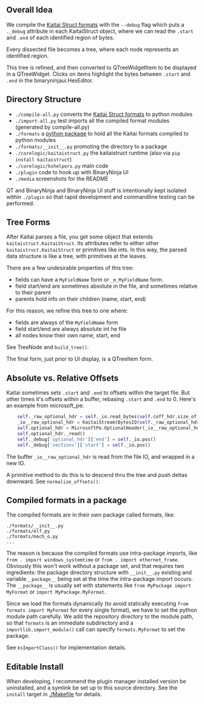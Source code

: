 ## Overall Idea

We compile the [Kaitai Struct formats](https://github.com/kaitai-io/kaitai_struct_formats) with the `--debug` flag which puts a `._debug` attribute in each KaitaiStruct object, where we can read the `.start` and `.end` of each identified region of bytes.

Every dissected file becomes a tree, where each node represents an identified region.

This tree is refined, and then converted to QTreeWidgetItem to be displayed in a QTreeWidget. Clicks on items highlight the bytes between `.start` and `.end` in the binaryninjaui.HexEditor.

## Directory Structure

* `./compile-all.py` converts the [Kaitai Struct formats](https://github.com/kaitai-io/kaitai_struct_formats) to python modules
* `./import-all.py` test imports all the compiled format modules (generated by compile-all.py)
* `./formats` a [python package](https://docs.python.org/3/tutorial/modules.html) to hold all the Kaitai formats compiled to python modules
* `./formats/__init__.py` promoting the directory to a package
* `./corelogic/kaitaistruct.py` the kaitaistruct runtime (also via `pip install kaitaistruct`)
* `./corelogic/kshelpers.py` main code
* `./plugin` code to hook up with BinaryNinja UI
* `./media` screenshots for the README

QT and BinaryNinja and BinaryNinja UI stuff is intentionally kept isolated within `./plugin` so that rapid development and commandline testing can be performed.

## Tree Forms

After Kaitai parses a file, you get some object that extends `kaitaistruct.KaitaiStruct`. Its attributes refer to either other `kaitaistruct.KaitaiStruct` or primitives like ints. In this way, the parsed data structure is like a tree, with primitives at the leaves.

There are a few undesirable properties of this tree:

* fields can have a `MyFieldName` form or `_m_MyFieldName` form.
* field start/end are sometimes absolute in the file, and sometimes relative to their parent
* parents hold info on their children (name, start, end)

For this reason, we refine this tree to one where:

* fields are always of the `MyFieldName` form
* field start/end are always absolute int he file
* all nodes know their own name, start, end

See TreeNode and `build_tree()`.

The final form, just prior to UI display, is a QTreeItem form.

## Absolute vs. Relative Offsets

Kaitai sometimes sets `.start` and `.end` to offsets within the target file. But other times it's offsets within a buffer, rebasing `.start` and `.end` to 0. Here's an example from microsoft_pe:

```python
    self._raw_optional_hdr = self._io.read_bytes(self.coff_hdr.size_of_optional_header)
    _io__raw_optional_hdr = KaitaiStream(BytesIO(self._raw_optional_hdr))
    self.optional_hdr = MicrosoftPe.OptionalHeader(_io__raw_optional_hdr, self, self._root)
    self.optional_hdr._read()
    self._debug['optional_hdr']['end'] = self._io.pos()
    self._debug['sections']['start'] = self._io.pos()
```

The buffer `_io__raw_optional_hdr` is read from the file IO, and wrapped in a new IO.

A primitive method to do this is to descend thru the tree and push deltas downward. See `normalize_offsets()`.

## Compiled formats in a package

The compiled formats are in their own package called formats, like:

```
./formats/__init__.py
./formats/elf.py
./formats/mach_o.py
...
```

The reason is because the compiled formats use intra-package imports, like `from . import windows_systemtime` or `from . import ethernet_frame`. Obviously this won't work without a package set, and that requires two ingredients: the package directory structure with `__init__.py` existing and variable`__package__` being set at the time the intra-package import occurs. The `__package__` is usually set with statements like `from MyPackage import MyFormat` or `import MyPackage.MyFormat`.

Since we load the formats dynamically (to avoid statically executing `from formats import MyFormat` for every single format), we have to set the python module path carefully. We add the repository directory to the module path, so that `formats` is an immediate subdirectory and a `importlib.import_module()` call can specify `formats.MyFormat` to set the package.

See `ksImportClass()` for implementation details.

## Editable Install

When developing, I recommend the plugin manager installed version be uninstalled, and a symlink be set up to this source directory. See the `install` target in [./Makefile](./Makefile) for details.